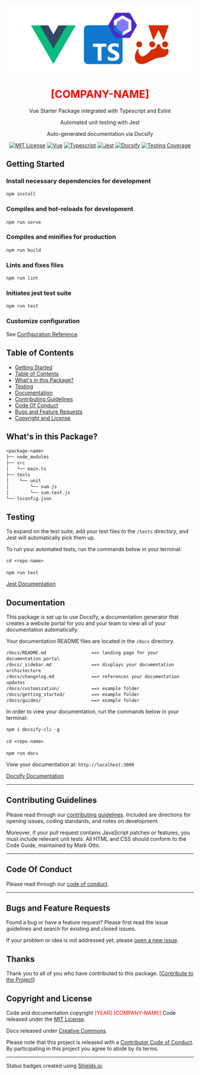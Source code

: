 <div style="text-align:center" align="center">

![Package Logo](../assets/vue-ts-eslint-jest.png)

# <span style="color: red">[COMPANY-NAME]</span>

Vue Starter Package integrated with Typescript and Eslint

Automated unit testing with Jest

Auto-generated documentation via Docsify

[![MIT License](https://img.shields.io/badge/license-MIT-brightgreen)](/templates/LICENSE.md)
[![Vue](https://img.shields.io/badge/vue-3.0.5-%2342b883)](https://v3.vuejs.org/)
[![Typescript](https://img.shields.io/badge/typescript-4.1.3-blue)](https://www.typescriptlang.org/)
[![Jest](https://img.shields.io/badge/jest-26.6.3-red)](https://jestjs.io/en/)
[![Docsify](https://img.shields.io/badge/docsify-4.11.6-green)](https://docsify.js.org/#/)
[![Testing Coverage](https://img.shields.io/badge/coverage-0%25-yellow)](https://github.com/Anivive/vue-package-starter)

</div> 



## Getting Started
### Install necessary dependencies for development
```
npm install
```

### Compiles and hot-reloads for development
```
npm run serve
```

### Compiles and minifies for production
```
npm run build
```

### Lints and fixes files
```
npm run lint
```

### Initiates jest test suite
```
npm run test
```

### Customize configuration
See [Configuration Reference](https://cli.vuejs.org/config/).



## Table of Contents

* [Getting Started](#getting-started)
* [Table of Contents](#table-of-contents)
* [What's in this Package?](#whats-in-this-package)
* [Testing](#testing)
* [Documentation](#documentation)
* [Contributing Guidelines](#contributing-guidelines)
* [Code Of Conduct](#code-of-conduct)
* [Bugs and Feature Requests](#bugs-and-feature-requests)
* [Copyright and License](#copyright-and-license)



## What's in this Package?

```
<package-name>
├── node_modules
├── src
│   └── main.ts
├── tests
│    └── unit
│        └── sum.js
│        └── sum.test.js
└── tsconfig.json
```



## Testing
To expand on the test suite, add your test files to the `/tests` directory, and Jest will
automatically pick them up.

To run your automated tests, run the commands below in your terminal:
```
cd <repo-name>

npm run test
```

[Jest Documentation](https://jestjs.io/docs/en/getting-started)



## Documentation
This package is set up to use Docsify, a documentation generator that creates a website portal for
you and your team to view all of your documentation automatically.

Your documentation README files are located in the `/docs` directory.
```
/docs/README.md                 ==> landing page for your documentation portal
/docs/_sidebar.md               ==> displays your documentation archictecture
/docs/changelog.md              ==> references your documentation updates
/docs/customization/            ==> example folder
/docs/getting_started/          ==> example folder
/docs/guides/                   ==> example folder
```

In order to view your documentation, run the commands below in your terminal:
```
npm i docsify-cli -g

cd <repo-name>

npm run docs
```

View your documentation at: `http://localhost:3000`

[Docsify Documentation](https://docsify.js.org/#/quickstart)

---



## Contributing Guidelines
Please read through our [contributing guidelines](CONTRIBUTING.md). Included are directions
for opening issues, coding standards, and notes on development.

Moreover, if your pull request contains JavaScript patches or features, you must include relevant
unit tests. All HTML and CSS should conform to the Code Guide, maintained by Mark Otto.

---



## Code Of Conduct
Please read through our [code of conduct](CODE_OF_CONDUCT.md).

---



## Bugs and Feature Requests
Found a bug or have a feature request? Please first read the issue guidelines and search for
existing and closed issues.

If your problem or idea is not addressed yet, please
[open a new issue](https://github.com/Anivive/vue-package-starter/issues).



## Thanks
Thank you to all of you who have contributed to this package.
[[Contribute to the Project](CONTRIBUTING.md)]



## Copyright and License
Code and documentation copyright <span style="color: red">[YEAR] [COMPANY-NAME]</span> Code released under the [MIT License](LICENSE.md).

Docs released under [Creative Commons](https://creativecommons.org/licenses/by/3.0/).

Please note that this project is released with a [Contributor Code of Conduct](CODE_OF_CONDUCT.md).
By participating in this project you agree to abide by its terms.



---



Status badges created using [Shields.io](https://github.com/badges/shields).
